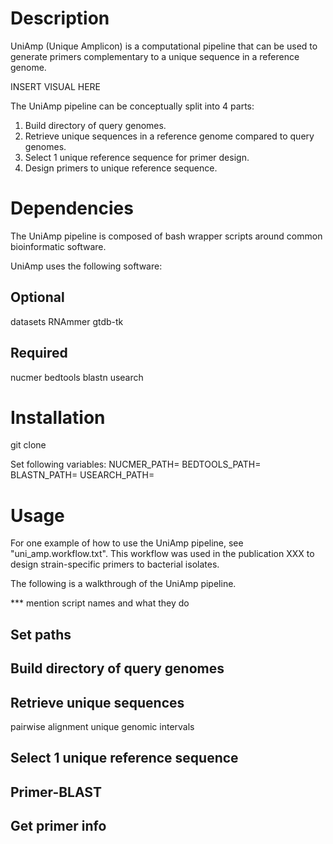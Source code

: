 # Description
UniAmp (Unique Amplicon) is a computational pipeline that can be used to generate primers complementary to a unique sequence in a reference genome.

INSERT VISUAL HERE

The UniAmp pipeline can be conceptually split into 4 parts:
1. Build directory of query genomes.
2. Retrieve unique sequences in a reference genome compared to query genomes.
3. Select 1 unique reference sequence for primer design.
4. Design primers to unique reference sequence.

# Dependencies
The UniAmp pipeline is composed of bash wrapper scripts around common bioinformatic software. 

UniAmp uses the following software:
## Optional
datasets
RNAmmer
gtdb-tk

## Required
nucmer
bedtools
blastn
usearch

# Installation
git clone

Set following variables:
NUCMER_PATH=
BEDTOOLS_PATH=
BLASTN_PATH=
USEARCH_PATH=


# Usage
For one example of how to use the UniAmp pipeline, see "uni_amp.workflow.txt". This workflow was used in the publication XXX to design strain-specific primers to bacterial isolates.

The following is a walkthrough of the UniAmp pipeline.


*** mention script names and what they do
## Set paths
## Build directory of query genomes
## Retrieve unique sequences
pairwise alignment
unique genomic intervals
## Select 1 unique reference sequence
## Primer-BLAST
## Get primer info
